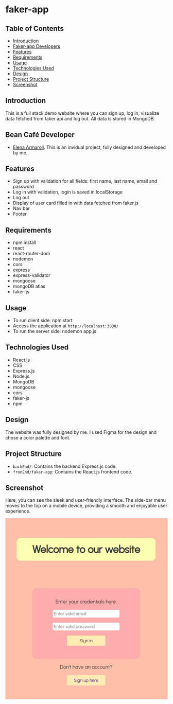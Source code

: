 # faker-app

## Table of Contents

- [Introduction](#introduction)
- [Faker-app Developers](#faker-app-developers)
- [Features](#features)
- [Requirements](#requirements)
- [Usage](#usage)
- [Technologies Used](#technologies-used)
- [Design](#design)
- [Project Structure](#project-structure)
- [Screenshot](#screenshot)

## Introduction
This is a full stack demo website where you can sign up, log in, visualize data fetched from faker api and log out. All data is stored in MongoDB.

## Bean Café Developer
- [Elena Armaroli](https://github.com/elenarmaroli). This is an invidual project, fully designed and developed by me. 

## Features
- Sign up with validation for all fields: first name, last name, email and password
- Log in with validation, login is saved in localStorage
- Log out
- Display of user card filled in with data fetched from faker.js
- Nav bar
- Footer

## Requirements
- npm install
- react
- react-router-dom
- nodemon
- cors
- express
- express-validator
- mongoose
- mongoDB atlas
- faker-js

## Usage
- To run client side: npm start
- Access the application at `http://localhost:3000/`
- To run the server side: nodemon app.js

## Technologies Used
- React.js
- CSS
- Express.js
- Node.js
- MongoDB
- mongoose
- cors
- faker-js
- npm 

## Design
The website was fully designed by me. 
I used Figma for the design and chose a color palette and font.

## Project Structure
- `backEnd/`: Contains the backend Express.js code.
- `fronEnd/faker-app`: Contains the React.js frontend code.

## Screenshot
Here, you can see the sleek and user-friendly interface. The side-bar menu moves to the top on a mobile device, providing a smooth and enjoyable user experience.

![](./images/faker-app.png)
